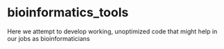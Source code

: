 # bioinformatics_tools
Here we attempt to develop working, unoptimized code that might help in our jobs as bioinformaticians
